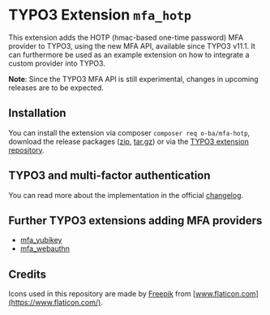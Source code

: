 # TYPO3 Extension ``mfa_hotp``

This extension adds the HOTP (hmac-based one-time password) MFA provider to
TYPO3, using the new MFA API, available since TYPO3 v11.1. It can furthermore
be used as an example extension on how to integrate a custom provider into TYPO3.

**Note**: Since the TYPO3 MFA API is still experimental, changes in upcoming releases
are to be expected.

## Installation

You can install the extension via composer ``composer req o-ba/mfa-hotp``,
download the release packages ([zip](https://github.com/o-ba/hotp/archive/0.1.1.zip),
[tar.gz](https://github.com/o-ba/hotp/archive/0.1.1.tar.gz)) or via the
[TYPO3 extension repository](https://extensions.typo3.org/extension/mfa_hotp/).

## TYPO3 and multi-factor authentication

You can read more about the implementation in the official
[changelog](https://docs.typo3.org/c/typo3/cms-core/master/en-us/Changelog/11.1/Feature-93526-MultiFactorAuthentication.html).

## Further TYPO3 extensions adding MFA providers

* [mfa_yubikey](https://github.com/derhansen/mfa_yubikey)
* [mfa_webauthn](https://github.com/bnf/mfa_webauthn)

## Credits

Icons used in this repository are made by
[Freepik](https://www.flaticon.com/authors/freepik) from
[www.flaticon.com](https://www.flaticon.com/).
